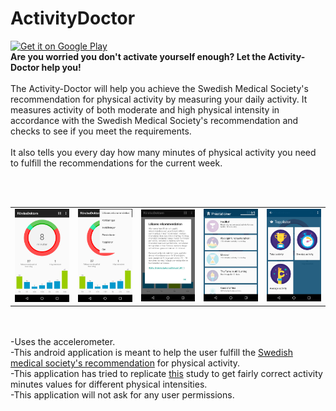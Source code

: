 ActivityDoctor
==========================
<a href="https://play.google.com/store/apps/details?id=com.niklas.activitydoctor&hl=en">
  <img alt="Get it on Google Play"
       src="https://developer.android.com/images/brand/en_generic_rgb_wo_45.png" />
</a><br/>
<b>Are you worried you don't activate yourself enough? Let the Activity-Doctor help you!</b><br/><br/>
The Activity-Doctor will help you achieve the Swedish Medical Society's recommendation for physical activity by measuring your daily activity. It measures activity of both moderate and high physical intensity in accordance with the Swedish Medical Society's recommendation and checks to see if you meet the requirements.
<br/><br/>
It also tells you every day how many minutes of physical activity you need to fulfill the recommendations for the current week.

<br/><br/>
<table style="border: 0px;">
<tr>
<td><img width="200px" src="screenshot1.png" /></td>
<td><img width="200px" src="screenshot2.png" /></td>
<td><img width="200px" src="screenshot3.png" /></td>
<td><img width="200px" src="screenshot4.png" /></td>
<td><img width="200px" src="screenshot5.png" /></td>
</tr>
</table>



<br/><br/>
-Uses the accelerometer.<br /> 
-This android application is meant to help the user fulfill the [Swedish medical society's recommendation](http://www.yfa.se/rekommendationer-for-fysisk-aktivitet/ "Swedish medical society's recommendation") for physical activity. 
<br /> -This application has tried to replicate [this](https://www.ncbi.nlm.nih.gov/pubmed/21616714 "this") study to get fairly correct activity minutes values for different physical intensities.
<br /> -This application will not ask for any user permissions.